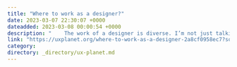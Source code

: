 ```yaml
---
title: "Where to work as a designer?"
date: 2023-03-07 22:30:07 +0000
dateadded: 2023-03-08 00:00:54 +0000
description: "    The work of a designer is diverse. I’m not just talking about the different roles a designer can have, such as researcher, designer, UI…  Continue reading on UX Planet »  "
link: "https://uxplanet.org/where-to-work-as-a-designer-2a8cf0958ec7?source=rss----819cc2aaeee0---4"
category:
directory: _directory/ux-planet.md
---
```


